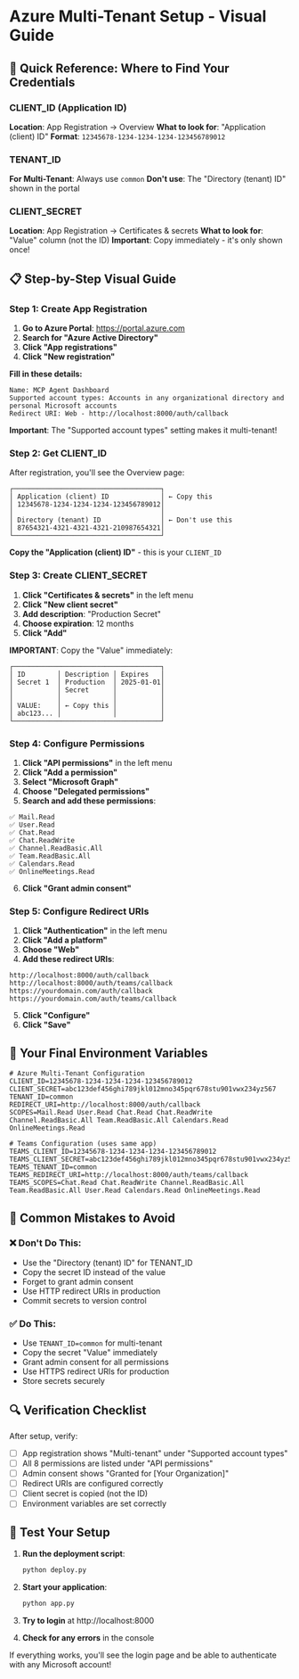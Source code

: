 # Azure Multi-Tenant Setup - Visual Guide

## 🎯 **Quick Reference: Where to Find Your Credentials**

### **CLIENT_ID (Application ID)**
**Location**: App Registration → Overview
**What to look for**: "Application (client) ID"
**Format**: `12345678-1234-1234-1234-123456789012`

### **TENANT_ID**
**For Multi-Tenant**: Always use `common`
**Don't use**: The "Directory (tenant) ID" shown in the portal

### **CLIENT_SECRET**
**Location**: App Registration → Certificates & secrets
**What to look for**: "Value" column (not the ID)
**Important**: Copy immediately - it's only shown once!

## 📋 **Step-by-Step Visual Guide**

### **Step 1: Create App Registration**

1. **Go to Azure Portal**: https://portal.azure.com
2. **Search for "Azure Active Directory"**
3. **Click "App registrations"**
4. **Click "New registration"**

**Fill in these details:**
```
Name: MCP Agent Dashboard
Supported account types: Accounts in any organizational directory and personal Microsoft accounts
Redirect URI: Web - http://localhost:8000/auth/callback
```

**Important**: The "Supported account types" setting makes it multi-tenant!

### **Step 2: Get CLIENT_ID**

After registration, you'll see the Overview page:

```
┌─────────────────────────────────────┐
│ Application (client) ID             │ ← Copy this
│ 12345678-1234-1234-1234-123456789012│
│                                     │
│ Directory (tenant) ID               │ ← Don't use this
│ 87654321-4321-4321-4321-210987654321│
└─────────────────────────────────────┘
```

**Copy the "Application (client) ID"** - this is your `CLIENT_ID`

### **Step 3: Create CLIENT_SECRET**

1. **Click "Certificates & secrets"** in the left menu
2. **Click "New client secret"**
3. **Add description**: "Production Secret"
4. **Choose expiration**: 12 months
5. **Click "Add"**

**IMPORTANT**: Copy the "Value" immediately:
```
┌─────────────────────────────────────┐
│ ID        │ Description │ Expires   │
│ Secret 1  │ Production  │ 2025-01-01│
│           │ Secret      │           │
│           │             │           │
│ VALUE:    │ ← Copy this │           │
│ abc123... │             │           │
└─────────────────────────────────────┘
```

### **Step 4: Configure Permissions**

1. **Click "API permissions"** in the left menu
2. **Click "Add a permission"**
3. **Select "Microsoft Graph"**
4. **Choose "Delegated permissions"**
5. **Search and add these permissions**:

```
✅ Mail.Read
✅ User.Read
✅ Chat.Read
✅ Chat.ReadWrite
✅ Channel.ReadBasic.All
✅ Team.ReadBasic.All
✅ Calendars.Read
✅ OnlineMeetings.Read
```

6. **Click "Grant admin consent"**

### **Step 5: Configure Redirect URIs**

1. **Click "Authentication"** in the left menu
2. **Click "Add a platform"**
3. **Choose "Web"**
4. **Add these redirect URIs**:

```
http://localhost:8000/auth/callback
http://localhost:8000/auth/teams/callback
https://yourdomain.com/auth/callback
https://yourdomain.com/auth/teams/callback
```

5. **Click "Configure"**
6. **Click "Save"**

## 🔑 **Your Final Environment Variables**

```env
# Azure Multi-Tenant Configuration
CLIENT_ID=12345678-1234-1234-1234-123456789012
CLIENT_SECRET=abc123def456ghi789jkl012mno345pqr678stu901vwx234yz567
TENANT_ID=common
REDIRECT_URI=http://localhost:8000/auth/callback
SCOPES=Mail.Read User.Read Chat.Read Chat.ReadWrite Channel.ReadBasic.All Team.ReadBasic.All Calendars.Read OnlineMeetings.Read

# Teams Configuration (uses same app)
TEAMS_CLIENT_ID=12345678-1234-1234-1234-123456789012
TEAMS_CLIENT_SECRET=abc123def456ghi789jkl012mno345pqr678stu901vwx234yz567
TEAMS_TENANT_ID=common
TEAMS_REDIRECT_URI=http://localhost:8000/auth/teams/callback
TEAMS_SCOPES=Chat.Read Chat.ReadWrite Channel.ReadBasic.All Team.ReadBasic.All User.Read Calendars.Read OnlineMeetings.Read
```

## 🚨 **Common Mistakes to Avoid**

### **❌ Don't Do This:**
- Use the "Directory (tenant) ID" for TENANT_ID
- Copy the secret ID instead of the value
- Forget to grant admin consent
- Use HTTP redirect URIs in production
- Commit secrets to version control

### **✅ Do This:**
- Use `TENANT_ID=common` for multi-tenant
- Copy the secret "Value" immediately
- Grant admin consent for all permissions
- Use HTTPS redirect URIs for production
- Store secrets securely

## 🔍 **Verification Checklist**

After setup, verify:

- [ ] App registration shows "Multi-tenant" under "Supported account types"
- [ ] All 8 permissions are listed under "API permissions"
- [ ] Admin consent shows "Granted for [Your Organization]"
- [ ] Redirect URIs are configured correctly
- [ ] Client secret is copied (not the ID)
- [ ] Environment variables are set correctly

## 🎯 **Test Your Setup**

1. **Run the deployment script**:
   ```bash
   python deploy.py
   ```

2. **Start your application**:
   ```bash
   python app.py
   ```

3. **Try to login** at http://localhost:8000

4. **Check for any errors** in the console

If everything works, you'll see the login page and be able to authenticate with any Microsoft account! 